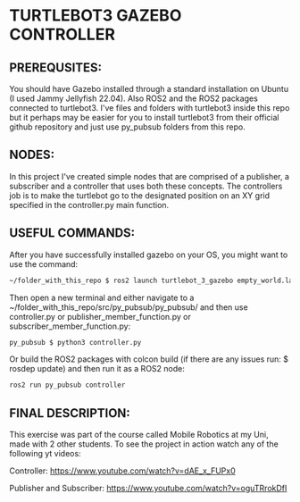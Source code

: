 # TURTLEBOT3 GAZEBO CONTROLLER

## PREREQUSITES:
You should have Gazebo installed through a standard installation on Ubuntu (I used Jammy Jellyfish 22.04). Also ROS2 and the ROS2 packages connected to turtlebot3. I've files and folders with turtlebot3 inside this repo but it perhaps may be easier for you to install turtlebot3 from their official github repository and just use py_pubsub folders from this repo. 

## NODES:
In this project I've created simple nodes that are comprised of a publisher, a subscriber and a controller that uses both these concepts. 
The controllers job is to make the turtlebot go to the designated position on an XY grid specified in the controller.py main function. 

## USEFUL COMMANDS:
After you have successfully installed gazebo on your OS, you might want to use the command:
```Bash
~/folder_with_this_repo $ ros2 launch turtlebot_3_gazebo empty_world.launch.py
```

Then open a new terminal and either navigate to a ~/folder_with_this_repo/src/py_pubsub/py_pubsub/ and then use controller.py or publisher_member_function.py or subscriber_member_function.py:
```Bash
py_pubsub $ python3 controller.py 
```

Or build the ROS2 packages with colcon build (if there are any issues run: $ rosdep update) and then run it as a ROS2 node:
```Bash
ros2 run py_pubsub controller
```

## FINAL DESCRIPTION:
This exercise was part of the course called Mobile Robotics at my Uni, made with 2 other students.
To see the project in action watch any of the following yt videos:

Controller:
https://www.youtube.com/watch?v=dAE_x_FUPx0

Publisher and Subscriber:
https://www.youtube.com/watch?v=oguTRrokDfI

